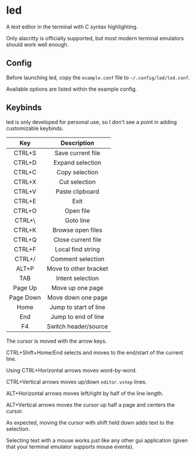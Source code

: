 # led

A text editor in the terminal with C syntax highlighting.

Only alacritty is officially supported, but most modern terminal emulators should work well enough.

## Config
Before launching led, copy the ```example.conf``` file to ```~/.config/led/led.conf```.

Available options are listed within the example config.

## Keybinds

led is only developed for personal use, so I don't see a point in adding customizable keybinds.

| Key       | Description           |
| :-------: | :-------------------: |
| CTRL+S    | Save current file     |
| CTRL+D    | Expand selection      |
| CTRL+C    | Copy selection        |
| CTRL+X    | Cut selection         |
| CTRL+V    | Paste clipboard       |
| CTRL+E    | Exit                  |
| CTRL+O    | Open file             |
| CTRL+\    | Goto line             |
| CTRL+K    | Browse open files     |
| CTRL+Q    | Close current file    |
| CTRL+F    | Local find string     |
| CTRL+/    | Comment selection     |
| ALT+P     | Move to other bracket |
| TAB       | Intent selection      |
| Page Up   | Move up one page      |
| Page Down | Move down one page    |
| Home      | Jump to start of line |
| End       | Jump to end of line   |
| F4        | Switch header/source  |

The cursor is moved with the arrow keys.

CTRL+Shift+Home/End selects and moves to the end/start of the current line.

Using CTRL+Horizontal arrows moves word-by-word.

CTRL+Vertical arrows moves up/down ```editor.vstep``` lines.

ALT+Horizontal arrows moves left/right by half of the line length.

ALT+Vertical arrows moves the cursor up half a page and centers the cursor.

As expected, moving the cursor with shift held down adds text to the selection.

Selecting text with a mouse works just like any other gui application (given that your terminal emulator supports mouse events).
